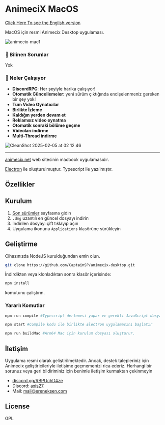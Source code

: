 # AnimeciX MacOS
[Click Here To see the English version](https://github.com/ErenEksen/animecix-mac/blob/main/README-en.md)

MacOS için resmi Animecix Desktop uygulaması.

![animecix-mac1](https://github.com/user-attachments/assets/bb484881-4e19-4183-a67e-0eb46e1f6a35)


### 🚨 Bilinen Sorunlar

Yok

### 💯 Neler Çalışıyor

- **DiscordRPC**: Her şeyiyle harika çalışıyor!
- **Otomatik Güncellemeler**: yeni sürüm çıktığında endişelenmeniz gereken bir şey yok!
- **Tüm Video Oynatıcılar**
- **Birlikte İzleme**
- **Kaldığın yerden devam et**
- **Reklamsız video oynatma**
- **Otomatik sonraki bölüme geçme**
- **Videoları indirme**
- **Multi-Thread indirme**

![CleanShot 2025-02-05 at 02 12 46](https://github.com/user-attachments/assets/a8a246a9-7420-4128-b460-163e6a2e5eb0)

---

[animecix.net](https://anm.cx) web sitesinin macbook uygulamasıdır.

[Electron](https://www.electronjs.org/) ile oluşturulmuştur. Typescript ile yazılmıştır.

## Özellikler

## Kurulum

1. [Son sürümler](https://github.com/CaptainSP/animecix-desktop/releases) sayfasına gidin
2. `.dmg` uzantılı en güncel dosyayı indirin
3. İndirilen dosyayı çift tıklayıp açın
4. Uygulama ikonunu `Applications` klasörüne sürükleyin

## Geliştirme

Cihazınızda NodeJS kurulduğundan emin olun.

```sh
git clone https://github.com/CaptainSP/animecix-desktop.git
```

İndirdikten veya klonladıktan sonra klasör içerisinde:

```sh
npm install
```

komutunu çalıştırın.

### Yararlı Komutlar

```sh
npm run compile #Typescript derlemesi yapar ve gerekli JavaScript dosyalarını oluşturur.
```

```sh
npm start #Compile kodu ile birlikte Electron uygulamasını başlatır
```

```sh
npm run buildMac #Arm64 Mac için kurulum dosyası oluşturur.
```

## İletişim

Uygulama resmi olarak geliştirilmektedir.
Ancak, destek talepleriniz için Animecix geliştiricileriyle iletişime geçmemenizi rica ederiz.
Herhangi bir sorunuz veya geri bildiriminiz için benimle iletişim kurmaktan çekinmeyin

- [discord.gg/RBPUchD4ze](https://discord.com/invite/RBPUchD4ze)
- Discord: [axis27](https://discord.com/users/286890811763720202)
- Mail: [mail@ereneksen.com](mailto://mail@ereneksen.com)

## License

GPL
